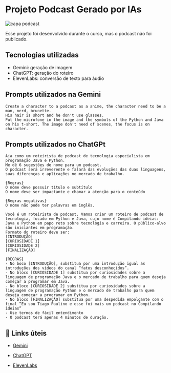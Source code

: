 # Projeto Podcast Gerado por IAs

![capa podcast](/assets/podcast-image.png)

Esse projeto foi desenvolvido durante o curso, mas o podcast não foi publicado.


## Tecnologias utilizadas
 - Gemini: geração de imagem
 - ChatGPT: geração do roteiro
 - ElevenLabs: conversão de texto para áudio

## Prompts utilizados na Gemini

```
Create a character to a podcast as a anime, the character need to be a man, nerd, brunette. 
His hair is short and he don't use glasses. 
Put the microfone in the image and the symbols of the Python and Java on his t-short. The image don't need of scenes, the focus is on character. 
``` 

## Prompts utilizados no ChatGPt

```
Aja como um roteirista de podcast de tecnologia especialista em programação Java e Python. 
Me dê 6 sugestões de nome para um podcast.  
O podcast será irreverente e falará das evoluções das duas linguagens, suas diferenças e aplicações no mercado de trabalho. 

{Regras}
O nome deve possuir título e subtítulo
O nome deve ser impactante e chamar a atenção para o conteúdo

{Regras negativas}
O nome não pode ter palavras em inglês. 
```


```
Você é um roteirista de podcast. Vamos criar um roteiro de podcast de tecnologia, focado em Python e Java, cujo nome é Compilando ideias: Java e Python em papo reto sobre tecnologia e carreira. O público-alvo são iniciantes em programação. 
Formato do roteiro deve ser:
[INTRODUÇÃO]
[CURIOSIDADE 1]
[CURIOSIDADE 2]
[FINALIZAÇÃO]

{REGRAS}
- No boco [INTRODUÇÃO], substitua por uma introdução igual as introduções dos vídeos do canal “fatos desconhecidos”.
- No bloco [CURIOSIDADE 1] substitua por curiosidades sobre a linguagem de programação Java e o mercado de trabalho para quem deseja começar a programar em Java.
- No bloco [CURIOSIDADE 2] substitua por curiosidades sobre a linguagem de programação Python e o mercado de trabalho para quem deseja começar a programar em Python.
- No bloco [FINALIZAÇÃO] substitua por uma despedida empolgante com o final “Eu sou Tiago Paulino e esse foi mais um podcast no Compilando ideias”
- Use termos de fácil entendimento
- O podcast terá apenas 4 minutos de duração. 

```

## 🔎 Links úteis
- [Gemini](https://gemini.google.com/app )

- [ChatGPT](https://chatgpt.com/)

- [ElevenLabs](https://elevenlabs.io/ )







